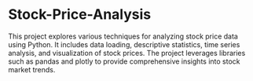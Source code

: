 # Stock-Price-Analysis
This project explores various techniques for analyzing stock price data using Python. It includes data loading, descriptive statistics, time series analysis, and visualization of stock prices. The project leverages libraries such as pandas and plotly to provide comprehensive insights into stock market trends.
